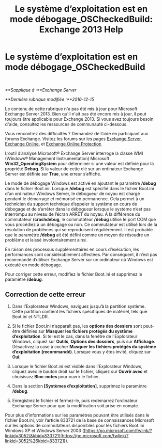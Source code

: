 ﻿---
title: 'Le système d’exploitation est en mode débogage_OSCheckedBuild: Exchange 2013 Help'
TOCTitle: Le système d’exploitation est en mode débogage_OSCheckedBuild
ms:assetid: 93a1380f-1388-494d-8f78-92dfefd069bd
ms:mtpsurl: https://technet.microsoft.com/fr-fr/library/ms.exch.setupreadiness.oscheckedbuild(v=EXCHG.150)
ms:contentKeyID: 50478714
ms.date: 04/24/2018
mtps_version: v=EXCHG.150
ms.translationtype: HT
---

# Le système d’exploitation est en mode débogage\_OSCheckedBuild

 

_**Sapplique à :**Exchange Server_

_**Dernière rubrique modifiée :**2016-12-15_

Le contenu de cette rubrique n'a pas été mis à jour pour Microsoft Exchange Server 2013. Bien qu'il n'ait pas été encore mis à jour, il peut toujours être applicable pour Exchange 2013. Si vous avez toujours besoin d'aide, consultez les ressources de communauté ci-dessous.

Vous rencontrez des difficultés ? Demandez de l’aide en participant aux forums Exchange. Visitez les forums sur les pages [Exchange Server](https://go.microsoft.com/fwlink/p/?linkid=60612), [Exchange Online](https://go.microsoft.com/fwlink/p/?linkid=267542), et [Exchange Online Protection](https://go.microsoft.com/fwlink/p/?linkid=285351).

L’outil d’analyse Microsoft® Exchange Server interroge la classe WMI (Windows® Management Instrumentation) Microsoft **Win32\_OperatingSystem** pour déterminer si une valeur est définie pour la propriété **Debug**. Si la valeur de cette clé sur un ordinateur Exchange Server est définie sur **True**, une erreur s’affiche.

Le mode de débogage Windows est activé en ajoutant le paramètre **/debug** dans le fichier Boot.ini. Lorsque **/debug** est spécifié dans le fichier Boot.ini d’un ordinateur Windows Server, le débogueur de noyau est chargé pendant le démarrage et mémorisé en permanence. Cela permet à un technicien du support technique d’appeler le système en cours de débogage et de s’arrêter dans le débogueur lorsque le système n’est pas interrompu au niveau de l’écran ARRÊT du noyau. À la différence du commutateur **/crashdebug**, le commutateur **/debug** utilise le port COM que vous procédiez à un débogage ou non. Ce commutateur est utilisé lors de la résolution de problèmes qui se reproduisent régulièrement. Il est probable que le paramètre **/debug** ait été défini comme un moyen de résoudre un problème et laissé involontairement ainsi.

En raison des processus supplémentaires en cours d’exécution, les performances sont considérablement affectées. Par conséquent, il n’est pas recommandé d’utiliser Exchange Server sur un ordinateur où Windows est exécuté en mode débogage.

Pour corriger cette erreur, modifiez le fichier Boot.ini et supprimez le paramètre **/debug**.

## Correction de cette erreur

1.  Dans l’Explorateur Windows, naviguez jusqu’à la partition système. Cette partition contient les fichiers spécifiques de matériel, tels que Boot.ini et NTLDR.

2.  Si le fichier Boot.ini n’apparaît pas, les **options des dossiers** sont peut-être définies sur **Masquer les fichiers protégés du système d’exploitation**. Si tel est le cas, dans la fenêtre de l’Explorateur Windows, cliquez sur **Outils**, **Options des dossiers**, puis sur **Affichage**. Désactivez la case à cocher **Masquer les fichiers protégés du système d’exploitation (recommandé)**. Lorsque vous y êtes invité, cliquez sur **Oui**.

3.  Lorsque le fichier Boot.ini est visible dans l’Explorateur Windows, cliquez avec le bouton droit sur le fichier, cliquez sur **Ouvrir avec** et choisissez **Bloc-notes** pour ouvrir le fichier.

4.  Dans la section **\[Systèmes d’exploitation\]**, supprimez le paramètre **/debug**.

5.  Enregistrez le fichier et fermez-le, puis redémarrez l’ordinateur Exchange Server pour que la modification soit prise en compte.

Pour plus d’informations sur les paramètres pouvant être utilisés dans le fichier Boot.ini, voir l’article 833721 de la base de connaissances Microsoft sur les options de commutateurs disponibles pour les fichiers Boot.ini Windows XP et Windows Server 2003 ([https://go.microsoft.com/fwlink/?linkid=3052\&kbid=833721](https://go.microsoft.com/fwlink/?linkid=3052%26kbid=833721)).

